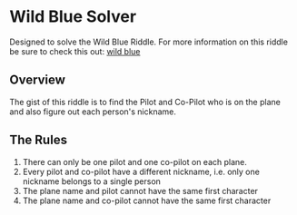 # Wild Blue Solver

Designed to solve the Wild Blue Riddle. For more information on this riddle
be sure to check this out: [wild blue](https://google.com?search=wild-blue)

## Overview

The gist of this riddle is to find the Pilot and Co-Pilot who is on the plane
and also figure out each person's nickname.

## The Rules

1. There can only be one pilot and one co-pilot on each plane.
1. Every pilot and co-pilot have a different nickname, i.e. only one nickname
belongs to a single person
1. The plane name and pilot cannot have the same first character
1. The plane name and co-pilot cannot have the same first character